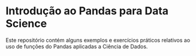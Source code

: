 # Introdução ao Pandas para Data Science
<p> Este repositório contém alguns exemplos e exercícios práticos relativos ao uso de funções do Pandas aplicadas a Ciência de Dados. </p>
